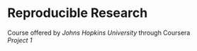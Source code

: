 # Reproducible Research
Course offered by *Johns Hopkins University* through Coursera    
*Project 1*

